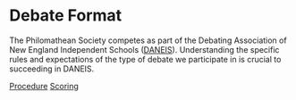# Debate Format

The Philomathean Society competes as part of the Debating Association of New England Independent Schools ([DANEIS](http://daneis.org/wordpress/)). Understanding the specific rules and expectations of the type of debate we participate in is crucial to succeeding in DANEIS.

[Procedure](/debate-format/procedure.md)
[Scoring](/debate-format/scoring.md)
